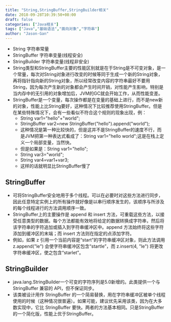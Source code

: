 ```yaml
---
title: "String,StringBuffer,StringBuilder相关"
date: 2018-09-28T10:39:50+08:00
draft: false
categories: ["Java相关"]
tags: ["Java","基础语法","面向对象","字符串"]
author: "Jason·Gan"
---
```

* String 字符串常量  
* StringBuffer 字符串变量(线程安全)
* StringBuilder 字符串变量(线程非安全)  
* String类型和StringBuffer主要的性能区别就是在于String是不可变对象，是一个常量，每次对String对象进行改变的时候等同于生成一个新的String对象，再将指针指向新的String对象，所以经常改变内容的字符串最好不要用String，因为每次产生新的对象都会产生时间开销，对性能产生影响，特别是当内存中的无引用的对象增加后，JVM的GC就会开始工作，从而性能变差。  
* StringBuffer是一个变量，每次操作都是在变量的基础上进行，而不是new新的对象，性能上比String要好，这种情况下比较推荐使用StringBuffer。但是在某些特殊情况下，会有一些看似不符合这个规则的现象出现，例：  
  * String var1="hello"+"world";
  * StringBuffer var2=new StringBuffer("hello").append("world");
  * 这种情况是第一种比较快的，但是这并不是StringBuffer的速度不行，而是JVM把第一种表达式看成了：String var1="hello world";这是在栈上定义一个局部变量，当然快。  
  * 但是如果是：String var1="hello";  
  * String var3="world";
  * String var4=var1+var3;
  * 这样的话就明显比StringBuffer慢了  

## StringBuffer  
* 可将StringBuffer安全地用于多个线程。可以在必要时对这些方法进行同步，因此任意特定实例上的所有操作就好像是以串行顺序发生的，该顺序与所涉及的每个线程进行的方法调用顺序一致。
* StringBuffer上的主要操作是 append 和 insert 方法，可重载这些方法，以接受任意类型的数据。每个方法都能有效地将给定的数据转换成字符串，然后将该字符串的字符追加或插入到字符串缓冲区中。append 方法始终将这些字符添加到缓冲区的末端；而 insert 方法则在指定的点添加字符。
* 例如，如果 z 引用一个当前内容是“start”的字符串缓冲区对象，则此方法调用 z.append("le") 会使字符串缓冲区包含“startle”，而 z.insert(4, "le") 将更改字符串缓冲区，使之包含“starlet”。  

## StringBuilder  
* java.lang.StringBuilder一个可变的字符序列是5.0新增的。此类提供一个与 StringBuffer 兼容的 API，但不保证同步。
* 该类被设计用作 StringBuffer 的一个简易替换，用在字符串缓冲区被单个线程使用的时候（这种情况很普遍）。如果可能，建议优先采用该类，因为在大多数实现中，它比 StringBuffer 要快。两者的方法基本相同。只是StringBuffer的一个简化版，性能上优于StringBuffer。

